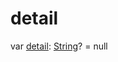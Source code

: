 # detail


var [detail](detail.md): [String](https://kotlinlang.org/api/latest/jvm/stdlib/kotlin/-string/index.html)? = null

